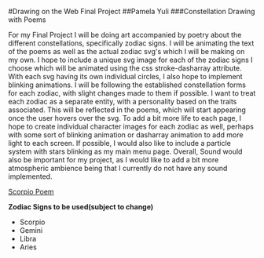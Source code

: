 #Drawing on the Web Final Project
##Pamela Yuli
###Constellation Drawing with Poems

For my Final Project I will be doing art accompanied by poetry about the different constellations, specifically zodiac signs. I will be animating the text of the poems as well as the actual zodiac svg's which I will be making on my own. I hope to include a unique svg image for each of the zodiac signs I choose which will be animated using the css stroke-dasharray attribute. With each svg having its own individual circles, I also hope to implement blinking animations. I will be following the established constellation forms for each zodiac, with slight changes made to them if possible. I want to treat each zodiac as a separate entity, with a personality based on the traits associated. This will be reflected in the poems, which will start appearing once the user hovers over the svg. To add a bit more life to each page, I hope to create individual character images for each zodiac as well, perhaps with some sort of blinking animation or dasharray animation to add more light to each screen. If possible, I would also like to include a particle system with stars blinking as my main menu page. Overall, Sound would also be important for my project, as I would like to add a bit more atmospheric ambience being that I currently do not have any sound implemented.

<!-- To link to a page -->
[Scorpio Poem](scorpio.html)


**Zodiac Signs to be used(subject to change)**


* Scorpio
* Gemini
* Libra
* Aries

